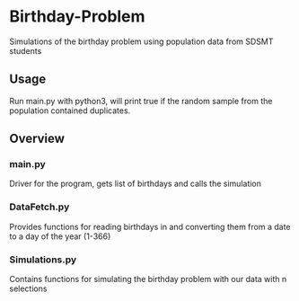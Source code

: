 # Birthday-Problem
Simulations of the birthday problem using population data from SDSMT students

## Usage
Run main.py with python3, will print true if the random sample from the population contained duplicates.

## Overview

### main.py
Driver for the program, gets list of birthdays and calls the simulation

### DataFetch.py
Provides functions for reading birthdays in and converting them from a date to a day of the year (1-366)

### Simulations.py
Contains functions for simulating the birthday problem with our data with n selections
